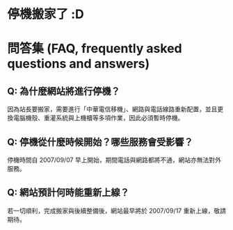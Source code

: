 # 停機搬家了 :D

# 問答集 (FAQ, frequently asked questions and answers)

## Q: 為什麼網站將進行停機？
因為站長要搬家，需要進行「中華電信移機」、網路與電話線路重新配置，並且更換電腦機殼、重灌系統與上機櫃等多項作業，因此必須暫時停機。

## Q: 停機從什麼時候開始？哪些服務會受影響？
停機時間自 2007/09/07 早上開始，期間電話與網路都將不通，網站亦無法對外服務。

## Q: 網站預計何時能重新上線？
若一切順利，完成搬家與後續整備後，網站最早將於 2007/09/17 重新上線，敬請期待。